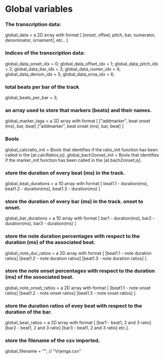 # Global variables

### The transcription data:
global_data = a 2D array with format [ [onset, offset, pitch, bar, numerator, denominator, ornament], etc.. ]

### Indices of the transcription data:
global_data_onset_idx = 0;
global_data_offset_idx = 1;
global_data_pitch_idx = 2;
global_data_bar_idx = 3;
global_data_numer_idx = 4;
global_data_denom_idx = 5;
global_data_orna_idx = 6;

### total beats per bar of the track
global_beats_per_bar = 3;

### an array used to store that markers (beats) and their names. 
global_marker_tags = a 2D array with format [ ["addmarker", beat onset (ms), bar, beat] ["addmarker", beat onset (ms), bar, beat] ]

### Bools
global_calcratio_init = Bools that identifies if the ratio_init function has been called in the [at.calcRatios.js].
global_bach2onset_init = Bools that identifies if the marker_init function has been called in the [at.bach2onset.js].


### store the duration of every beat (ms) in the track.
global_beat_durations = a 1D array with format [ beat1.1 - duration(ms), beat1.2 - duration(ms), beat1.3 - duration(ms) ]

### store the duration of every bar (ms) in the track. onset to onset.
global_bar_durations = a 1D array with format [ bar1 - duration(ms), bar2 - duration(ms), bar3 - duration(ms) ]

### store the note duration percentages with respect to the duration (ms) of the associated beat. 
global_note_dur_ratios = a 2D array with format [ [beat1.1 - note duration ratios] [beat1.2 - note duration ratios] [beat1.3 - note duration ratios] ].

### store the note onset percentages with respect to the duration (ms) of the associated beat. 
global_note_onset_ratios = a 2D array with format [ [beat1.1 - note onset ratios] [beat1.2 - note onset ratios] [beat1.3 - note onset ratios] ].

### store the duration ratios of evey beat with respect to the duration of the bar.
global_beat_ratios = a 2D array with format [ [bar1 - beat1, 2 and 3 ratio] [bar2 - beat1, 2 and 3 ratio] [bar3 - beat1, 2 and 3 ratio] etc.].

### store the filename of the csv imported.
global_filename = ""; // "Vrjenga.csv" 